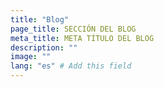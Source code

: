 ```yaml
---
title: "Blog"
page_title: SECCIÓN DEL BLOG
meta_title: META TÍTULO DEL BLOG
description: ""
image: ""
lang: "es" # Add this field
---
```

